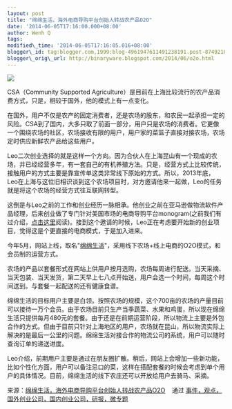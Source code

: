 ```yaml
--- 
layout: post 
title: "绵绵生活，海外电商导购平台创始人转战农产品O2O"
date: '2014-06-05T17:16:00.000+08:00' 
author: Wenh Q
tags:
modified\_time: '2014-06-05T17:16:05.016+08:00' 
blogger\_id: tag:blogger.com,1999:blog-4961947611491238191.post-8749210090016075091
blogger\_orig\_url: http://binaryware.blogspot.com/2014/06/o2o.html
---
```

![](https://images-blogger-opensocial.googleusercontent.com/gadgets/proxy?url=http%3A%2F%2Fwww.kuailiyu.com%2Fuploadfile%2F2014%2F0603%2F20140603013454723.png&container=blogger&gadget=a&rewriteMime=image%2F*)



CSA（Community Supported
Agriculture）是目前在上海比较流行的农产品消费方式，只是，相较于国外，他的模式上有一点变化。



在国外，用户不仅是农产的固定消费者，还是农场的股东，和农民一起承担一定的风险。CSA到了国内，大多只取了前面一部分，用户只是农场的消费者。它更像一个围绕农场的社区，农场接收有限的用户，用户家的菜篮子直接对接农场，农场定时供应新鲜农产品给这些用户。



Leo二次创业选择的就是这样一个方向。因为合伙人在上海昆山有一个现成的农场，并已经经营多年，有一套自己的有机养殖方法。只是，经营方式上比较传统，接触用户的方式主要是靠宣传单这类非常线下原始的方式。所以，2013年底，Leo在上海与这位旧相识谈到这个农场项目时，对方邀请他来一起做，Leo的任务就是将这个农场的经营方式往互联网转型。



这倒是与Leo之前的工作和创业经历一脉相承。他创业之前在亚马逊做物流软件产品经理，后来创业做了专门针对美国市场的电商导购平台monogram(之前我们有过介绍，[点击这里](http://www.kuailiyu.com/article/2131.html)阅读)。接到这个邀请的时候，Leo正在考虑要开始新的创业项目，觉得这是个更直接的电商模式，于是加入进来。



今年5月，网站上线，取名"[绵绵生活](http://www.mianmian.com/)"，采用线下农场+线上电商的O2O模式，和会员制的运营方式。



农场的产品以套餐形式在网站上供用户按月选购，农场每周进行配送。当天采摘、当天包装、当天发货，第二天早上七八点开始送，用户会选一个时间，每周这个时间送到。与套餐一起配送的还有健康食谱。



绵绵生活的目标用户主要是白领。按照农场的规模，这个700亩的农场的产量目前可以接待一万个会员。由于农场目前只生产当季蔬菜、水果和鸡蛋，所以现在绵绵生活只提供每月480元的套餐。由于还是在前期运营阶段，所以物流上主要是外包合作的方式。但由于目前只针对上海地区的用户，农场就在昆山，所以物流实际上解决的是最后一公里的问题。绵绵生活对接合作的物流公司的系统，用户可以随时查询订单的递送进度。



Leo介绍，前期用户主要是通过在朋友圈扩散。稍后，网站上会增加一些新功能，比如个性化方面，用户可以备注忌口的菜，这样在搭配套餐的时候会考虑到单个用户的具体情况。目前，绵绵生活的线下农庄还可以开放给用户去骑马、采摘。
<div>




</div>

<div>

来源：[绵绵生活，海外电商导购平台创始人转战农产品O2O](http://www.kuailiyu.com/article/10118.html) 
  通过 [事件，观点，国外创业公司，国内创业公司，研报，微专题](http://www.kuailiyu.com/)

</div>

